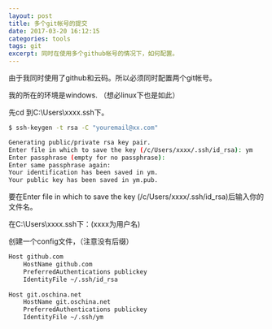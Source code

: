 ```yaml
---
layout: post
title: 多个git帐号的提交
date: 2017-03-20 16:12:15
categories: tools
tags: git
excerpt: 同时在使用多个github帐号的情况下，如何配置。
---
```


由于我同时使用了github和云码。所以必须同时配置两个git帐号。

我的所在的环境是windows. （想必linux下也是如此）

先cd 到C:\Users\xxxx\.ssh下。

```sh
$ ssh-keygen -t rsa -C "youremail@xx.com"  

Generating public/private rsa key pair.
Enter file in which to save the key (/c/Users/xxxx/.ssh/id_rsa): ym
Enter passphrase (empty for no passphrase):
Enter same passphrase again:
Your identification has been saved in ym.
Your public key has been saved in ym.pub.

```
要在Enter file in which to save the key (/c/Users/xxxx/.ssh/id_rsa)后输入你的文件名。


在C:\Users\xxxx\.ssh下：(xxxx为用户名)

创建一个config文件，（注意没有后缀）

```sh
Host github.com  
    HostName github.com  
    PreferredAuthentications publickey  
    IdentityFile ~/.ssh/id_rsa  
  
Host git.oschina.net 
    HostName git.oschina.net  
    PreferredAuthentications publickey  
    IdentityFile ~/.ssh/ym 

```